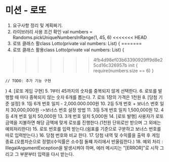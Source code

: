 # 미션 - 로또

1. 요구사항 정리 및 계획짜기.
2. 라이브러리 사용 조건 확인 val numbers = Randoms.pickUniqueNumbersInRange(1, 45, 6)
<<<<<<< HEAD
3. 로또 클래스 활class Lotto(private val numbers: List<Int>) {
=======
3. 로또 클래스 활용class Lotto(private val numbers: List<Int>) {
>>>>>>> 4fb4d98ef03b63390929ff9d8e25cd16c326957b
    init {
        require(numbers.size == 6)
    }

    // TODO: 추가 기능 구현
}
4. [로또 게임 구현]
5. 1부터 45까지의 숫자를 중복되지 않게 선택한다.
6. 로또를 발행할 때 마다 중복되지 않는 숫자 6개를 뽑는다.
7. 로또 1장의 가격은 1천원
8. [당첨 기준 설정]
9. 1등 6개 번호 일치 - 2,000.000.000원
10. 2등 5개 번호 + 보너스 번호 일치 30,000,000원 ->보너스 번호 설정 방법
11. 3등 5개 번호 일치 1,500,000원
12. 4등 4개 번호 일치 50,000원
13. 3개 번호 일치 5,000원
14. [로또 발행] 사용자가 로또 금액을 지불하면 해당 금액에 맞게 로또를 진행한다.(1천원 단위로만 받으며 그 외에는 예외처리한다)
15. 로또 번호를 입력 받는다.(쉼표를 기준으로 구분하고 보너스 번호를 따로 입력받는다.)
16. 당첨 번호와 비교 한다. 
17. 당첨 내역 및 수익률을 출력 후 게임 종료.(오름차순으로 정렬)(수익률은 소수점 둘쨰 자리에서 반올림한다.)
18. 예외 처리 :  IllegalArgumentException을 발생시켜야 하며, 에러 메시지는 "[ERROR]"로 시작 그리고 그 부분부터 입력을 다시 받는다.
